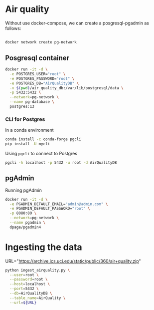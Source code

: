 # Air quality
Without use docker-compose, we can create a posgresql-pgadmin as follows:
##
```bash
docker network create pg-network
```
## Posgresql container
```bash
docker run -it -d \
  -e POSTGRES_USER="root" \
  -e POSTGRES_PASSWORD="root" \
  -e POSTGRES_DB="AirQualityDB" \
  -v $(pwd)/air_quality_db:/var/lib/postgresql/data \
  -p 5432:5432 \
  --network=pg-network \
  --name pg-database \
  postgres:13 
```
### CLI for Postgres

In a conda environment

```bash
conda install -c conda-forge pgcli
pip install -U mycli
```

Using `pgcli` to connect to Postgres

```bash
pgcli -h localhost -p 5432 -u root -d AirQualityDB
```

## pgAdmin

Running pgAdmin

```bash
docker run -it -d \
  -e PGADMIN_DEFAULT_EMAIL="admin@admin.com" \
  -e PGADMIN_DEFAULT_PASSWORD="root" \
  -p 8080:80 \
  --network=pg-network \
  --name pgadmin \
  dpage/pgadmin4
```

# Ingesting the data

URL="https://archive.ics.uci.edu/static/public/360/air+quality.zip"

```bash
python ingest_airquality.py \
  --user=root \
  --password=root \
  --host=localhost \
  --port=5432 \
  --db=AirQualityDB \
  --table_name=AirQuality \
  --url=${URL}
```